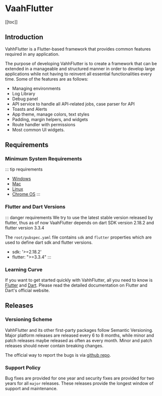 # VaahFlutter

[[toc]]

## Introduction
VahhFlutter is a Flutter-based framework that provides common features required in any application.

The purpose of developing VahhFlutter is to create a framework that can be extended in a manageable and structured manner in order to develop large applications while not having to reinvent all essential functionalities every time. Some of the features are as follows:

- Managing environments
- Log Library
- Debug panel
- API service to handle all API-related jobs, case parser for API
- Toasts and Alerts
- App theme, manage colors, text styles
- Padding, margin helpers, and widgets
- Route handler with permissions
- Most common UI widgets.

## Requirements

### Minimum System Requirements

::: tip requirements
- [Windows](https://docs.flutter.dev/get-started/install/windows#system-requirements)
- [Mac](https://docs.flutter.dev/get-started/install/macos#system-requirements)
- [Linux](https://docs.flutter.dev/get-started/install/linux#system-requirements)
- [Chrome OS](https://docs.flutter.dev/get-started/install/chromeos#system-requirements)
:::

### Flutter and Dart Versions

::: danger requirements
We try to use the latest stable version released by flutter, thus as of now VaahFlutter depends on dart SDK version 2.18.2 and flutter version 3.3.4

The `root/pubspec.yaml` file contains `sdk` and `flutter` properties which are used to define dart sdk and flutter versions.
- sdk: '>=2.18.2'
- flutter: ">=3.3.4"
:::

### Learning Curve

If you want to get started quickly with VahhFlutter, all you need to know is [Flutter](https://flutter.dev/) and [Dart](https://dart.dev/). Please read the detailed documentation on Flutter and Dart's official website.

## Releases

### Versioning Scheme

VahhFlutter and its other first-party packages follow Semantic Versioning. Major platform releases are released every 6 to 8 months, while minor and patch releases maybe released as often as every month. Minor and patch releases should never contain breaking changes.

The official way to report the bugs is via [github repo](https://github.com/webreinvent/vaahflutter/issues).

### Support Policy

Bug fixes are provided for one year and security fixes are provided for two years for all `major` releases. These releases provide the longest window of support and maintenance.